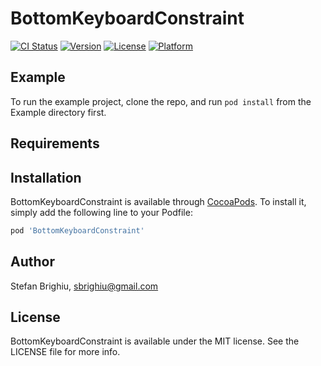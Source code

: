 # BottomKeyboardConstraint

[![CI Status](https://img.shields.io/travis/sbrighiu/BottomKeyboardConstraint.svg?style=flat)](https://travis-ci.org/sbrighiu/BottomKeyboardConstraint)
[![Version](https://img.shields.io/cocoapods/v/BottomKeyboardConstraint.svg?style=flat)](https://cocoapods.org/pods/BottomKeyboardConstraint)
[![License](https://img.shields.io/cocoapods/l/BottomKeyboardConstraint.svg?style=flat)](https://cocoapods.org/pods/BottomKeyboardConstraint)
[![Platform](https://img.shields.io/cocoapods/p/BottomKeyboardConstraint.svg?style=flat)](https://cocoapods.org/pods/BottomKeyboardConstraint)

## Example

To run the example project, clone the repo, and run `pod install` from the Example directory first.

## Requirements

## Installation

BottomKeyboardConstraint is available through [CocoaPods](https://cocoapods.org). To install
it, simply add the following line to your Podfile:

```ruby
pod 'BottomKeyboardConstraint'
```

## Author

Stefan Brighiu, sbrighiu@gmail.com

## License

BottomKeyboardConstraint is available under the MIT license. See the LICENSE file for more info.
